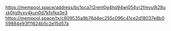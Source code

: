 https://mempool.space/address/bc1pca7j2renl0g4hq94wj054yr2fmvu9j28uxk0tg9yxy4kun0d7kfsfkq3e3
https://mempool.space/tx/c809535a9b76d4ec255c096c41ce2d18037e8b059884e93f11624b5c2e15d57a